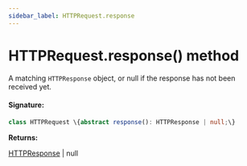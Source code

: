 ```yaml
---
sidebar_label: HTTPRequest.response
---
```


# HTTPRequest.response() method

A matching `HTTPResponse` object, or null if the response has not been received yet.

#### Signature:

```typescript
class HTTPRequest \{abstract response(): HTTPResponse | null;\}
```

**Returns:**

[HTTPResponse](./puppeteer.httpresponse.md) \| null
